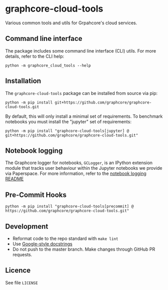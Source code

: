 # graphcore-cloud-tools
Various common tools and utils for Grpahcore's cloud services.

## Command line interface

The package includes some command line interface (CLI) utils. For more details, refer to the CLI help:

```console
python -m graphcore_cloud_tools --help
```

## Installation

The `graphcore-cloud-tools` package can be installed from source via pip:

```console
python -m pip install git+https://github.com/graphcore/graphcore-cloud-tools.git
```

By default, this will only install a minimal set of requirements. To benchmark notebooks you must
install the "jupyter" set of requirements:

```console
python -m pip install "graphcore-cloud-tools[jupyter] @ git+https://github.com/graphcore/graphcore-cloud-tools.git"
```

## Notebook logging

The Graphcore logger for notebooks, `GCLogger`, is an IPython extension module that tracks user behaviour within the Jupyter notebooks we provide via Paperspace. For more information, refer to the [notebook logging README](https://github.com/graphcore/graphcore-cloud-tools/blob/master/graphcore_cloud_tools/notebook_logging/README.md)

## Pre-Commit Hooks

```console
python -m pip install "graphcore-cloud-tools[precommit] @ https://github.com/graphcore/graphcore-cloud-tools.git"
```

## Development

* Reformat code to the repo standard with `make lint`
* Use [Google-style docstrings](https://sphinxcontrib-napoleon.readthedocs.io/en/latest/example_google.html)
* Do not push to the master branch. Make changes through GitHub PR requests.

## Licence

See file `LICENSE`
